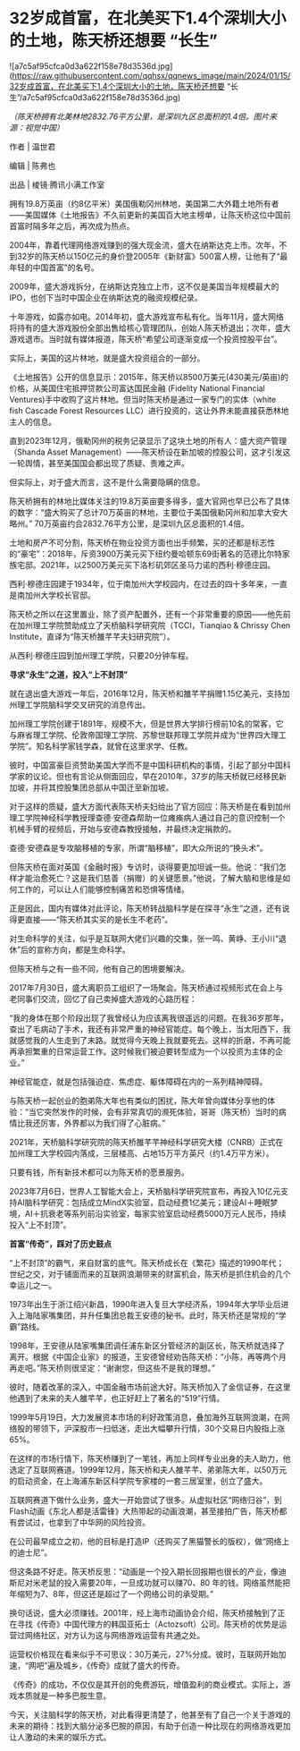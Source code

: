 # 32岁成首富，在北美买下1.4个深圳大小的土地，陈天桥还想要 “长生”

![a7c5af95cfca0d3a622f158e78d3536d.jpg](https://raw.githubusercontent.com/qqhsx/qqnews_image/main/2024/01/15/32岁成首富，在北美买下1.4个深圳大小的土地，陈天桥还想要 “长生”/a7c5af95cfca0d3a622f158e78d3536d.jpg)

_（陈天桥拥有北美林地2832.76平方公里，是深圳九区总面积的1.4倍。图片来源：视觉中国）_

作者 | 温世君

编辑 | 陈弗也

出品 | 棱镜·腾讯小满工作室

拥有19.8万英亩（约8亿平米）美国俄勒冈州林地，美国第二大外籍土地所有者——美国媒体《土地报告》不久前更新的美国百大地主榜单，让陈天桥这位中国前首富时隔多年之后，再次成为热点。

2004年，靠着代理网络游戏赚到的强大现金流，盛大在纳斯达克上市。次年，不到32岁的陈天桥以150亿元的身价登2005年《新财富》500富人榜，让他有了“最年轻的中国首富”的名号。

2009年，盛大游戏拆分，在纳斯达克独立上市，这不仅是美国当年规模最大的IPO，也创下当时中国企业在纳斯达克的融资规模纪录。

十年游戏，如露亦如电。2014年初，盛大游戏宣布私有化。当年11月，盛大网络将持有的盛大游戏股份全部出售给核心管理团队，创始人陈天桥退出；次年，盛大游戏退市。当时就有媒体报道，陈天桥“希望公司逐渐变成一个投资控股平台”。

实际上，美国的这片林地，就是盛大投资组合的一部分。

《土地报告》公开的信息显示：2015年，陈天桥以8500万美元(430美元/英亩)的价格，从美国住宅抵押贷款公司富达国民金融 (Fidelity
National Financial Ventures)手中收购了这片林地。但当时陈天桥是通过一家专门的实体（white fish Cascade
Forest Resources LLC）进行投资的，这让外界未能直接获悉林地主人的信息。

直到2023年12月，俄勒冈州的税务记录显示了这块土地的所有人：盛大资产管理（Shanda Asset
Management）——陈天桥设在新加坡的控股公司，这才引发这一轮舆情，甚至美国国会都出现了质疑、责难之声。

但实际上，对于盛大而言，这不是什么需要隐瞒的信息。

陈天桥拥有的林地比媒体关注的19.8万英亩要多得多，盛大官网也早已公布了具体的数字：“盛大购买了总计70万英亩的林地，主要位于美国俄勒冈州和加拿大安大略州。”
70万英亩约合2832.76平方公里，是深圳九区总面积的1.4倍。

土地和房产不可分割，陈天桥在物业投资方面也出手频繁，买的还都是标志性的“豪宅”：2018年，斥资3900万美元买下纽约曼哈顿东69街著名的范德比尔特家族宅邸。2021年，以2500万美元买下洛杉矶郊区圣马力诺的西利·穆德庄园。

西利·穆德庄园建于1934年，位于南加州大学校园内，在过去的四十多年来，一直是南加州大学校长官邸。

陈天桥之所以在这里置业，除了资产配置外，还有一个非常重要的原因——他先前在加州理工学院赞助成立了天桥脑科学研究院（TCCI，Tianqiao &
Chrissy Chen Institute，直译为“陈天桥雒芊芊夫妇研究院”）。

从西利·穆德庄园到加州理工学院，只要20分钟车程。

**寻求“永生”之道，投入“上不封顶”**

就在退出盛大游戏一年后，2016年12月，陈天桥和雒芊芊捐赠1.15亿美元，支持加州理工学院脑科学交叉研究的消息传出。

加州理工学院创建于1891年，规模不大，但是世界大学排行榜前10名的常客，它与麻省理工学院、伦敦帝国理工学院、苏黎世联邦理工学院并成为“世界四大理工学院”。知名科学家钱学森，就曾在这里求学、任教。

彼时，中国富豪巨资赞助美国大学而不是中国科研机构的事情，引起了部分中国科学家的议论。但也有言论从侧面回应，早在2010年，37岁的陈天桥就已经移民新加坡，并将其控股集团总部从中国迁至新加坡。

对于这样的质疑，盛大方面代表陈天桥夫妇给出了官方回应：陈天桥是在看到加州理工学院神经科学教授理查德·安德森帮助一位瘫痪病人通过自己的意识控制一个机械手臂的视频后，开始与安德森教授接触，并最终决定捐款的。

查德·安德森是专攻脑移植的专家，所谓“脑移植”，即大众所说的“换头术”。

但陈天桥在面对英国《金融时报》专访时，谈得要更加坦诚一些。他说：“我们怎样才能治愈死亡？这是我们慈善（捐赠）的关键愿景。”他说，了解大脑和思维是如何工作的，可以让人们能够控制痛苦和恐惧等情绪。

正是因此，国内有媒体对此评论，陈天桥转战脑科学是在探寻“永生”之道，还有说得更直接——“陈天桥其实买的是长生不老药”。

对生命科学的关注，似乎是互联网大佬们兴趣的交集，张一鸣、黄峥、王小川“退休”后的宣称方向，都是生命科学。

但陈天桥与之有一些不同，他有自己的困境要解决。

2017年7月30日，盛大离职员工组织了一场聚会。陈天桥通过视频形式在会上与老同事们交流，回忆了自己卖掉盛大游戏的心路历程：

“我的身体在那个阶段出现了我曾经认为应该离我很遥远的问题。在我36岁那年，查出了毛病动了手术，我还有非常严重的神经官能症。每个晚上，当太阳西下，我就感觉我的人生走到了末路。就觉得今天晚上我就要死去。这样的折磨，不再可能再承担繁重的日常运营工作。这时候我们被迫要转型成为一个以投资为主体的企业。”

神经官能症，就是包括强迫症、焦虑症、躯体障碍在内的一系列精神障碍。

与陈天桥一起创业的胞弟陈大年也有类似的困扰，陈大年曾向媒体分享他的体验：“当它突然发作的时候，会有非常真切的濒死体验，哥哥（陈天桥）当时的病情比我还厉害，外界都以为我们得了心脏病。”

2021年，天桥脑科学研究院的陈天桥雒芊芊神经科学研究大楼（CNRB）正式在加州理工大学校园内落成，三层楼高、占地15万平方英尺（约1.4万平方米）。

只要有钱，所有新技术都可以为陈天桥的愿景服务。

2023年7月6日，世界人工智能大会上，天桥脑科学研究院宣布，再投入10亿元支持AI脑科学研究：包括成立MindX实验室，启动经费1亿美元；建设AI＋睡眠梦境，AI＋抗衰老等系列前沿实验室，每家实验室启动经费5000万元人民币，持续投入“上不封顶”。

**首富“传奇”，踩对了历史鼓点**

“上不封顶”的霸气，来自财富的底气。陈天桥成长在《繁花》描述的1990年代；世纪之交，对于铺面而来的互联网浪潮带来的财富机会，陈天桥是抓住机会的几个幸运儿之一。

1973年出生于浙江绍兴新昌，1990年进入复旦大学经济系，1994年大学毕业后进入上海陆家嘴集团，并升任集团总裁王安德的秘书。此时，陈天桥还是常规的“学霸”路线。

1998年，王安德从陆家嘴集团调任浦东新区分管经济的副区长，陈天桥就选择了离开。根据《中国企业家》的报道，王安德曾经劝告陈天桥：“小陈，再等两个月再走吧。”陈天桥则很坚定：“谢谢您，但这些不是我的理想。”

彼时，随着改革的深入，中国金融市场前途大好。陈天桥加入了金信证券，在这里他遇到了未来的夫人雒芊芊，也正好赶上了著名的“519”行情。

1999年5月19日，大力发展资本市场的利好政策消息，叠加海外互联网浪潮，在网络股的带领下，沪深股市一扫低迷，走出大幅攀升行情，30个交易日内股指上涨65%。

在这样的市场行情下，陈天桥赚到了一笔钱，再加上同样专业出身的夫人助力，他选定了互联网赛道。1999年12月，陈天桥和夫人雒芊芊、弟弟陈大年，以50万元的启动资金，在上海浦东新区科学院专家楼的一套三居室里，创立了盛大。

互联网赛道下做什么业务，盛大一开始尝试了很多。从虚拟社区“网络归谷”，到Flash动画《东北人都是活雷锋》大热带起的动画浪潮，甚至接拍广告，陈天桥都有尝试过，也拿到了中华网的风险投资。

在公司最早成立之初，他的目标是打造IP（还购买了黑猫警长的版权），做“网络上的迪士尼”。

但这条路不好走。陈天桥反思：“动画是一个投入期长回报期也很长的产业，像迪斯尼对米老鼠的投入需要20年，一旦成功就可以赚70、80
年的钱。网络虽然能把年缩短为7、8年，但这还是超过了一个网络公司的承受期。”

换句话说，盛大必须赚钱。2001年，经上海市动画协会介绍，陈天桥接触到了正在寻找《传奇》中国代理方的韩国亚拓士（Actozsoft）公司。陈天桥的优势是运营过网络社区，对方认为这与网络游戏运营有共通之处。

运营权价格现在看来似乎不可思议：30万美元，27%分成。彼时，互联网开始加速，“网吧”遍及城乡，《传奇》成就了盛大的传奇。

《传奇》的成功，不仅仅是其开创的免费游玩，增值盈利的商业模式。实际上，游戏本质就是一种多巴胺生意。

今天，关注脑科学的陈天桥，对此看得更清楚了，他甚至有了自己一个关于游戏的未来的期待：找到大脑分泌多巴胺的原因，有助于创造一种比现在的网络游戏更加让人激动的未来的娱乐方式。

